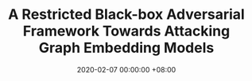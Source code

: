 ---
layout: post
title:  "A Restricted Black-box Adversarial Framework Towards Attacking Graph Embedding Models"
date: 2020-02-07 00:00:00 +08:00
categories: research
authors: "<b><ins>Heng Chang</ins></b>, YuRong, TingyangXu, WenbingHuang, HongleiZhang, PengCui, WenwuZhu, JunzhouHuang"
venue: "In proceedings of 34th AAAI Conference on Artificial Intelligence (AAAI)"
paper: https://ojs.aaai.org/index.php/AAAI/article/view/5741/5597
---